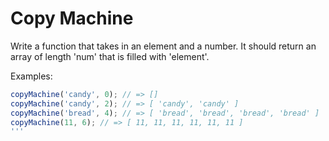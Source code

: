 # Copy Machine

Write a function that takes in an element and a number. It should return an array of length 'num' that is filled with 'element'.  

Examples:

```js
copyMachine('candy', 0); // => []
copyMachine('candy', 2); // => [ 'candy', 'candy' ]
copyMachine('bread', 4); // => [ 'bread', 'bread', 'bread', 'bread' ]
copyMachine(11, 6); // => [ 11, 11, 11, 11, 11, 11 ]
'''